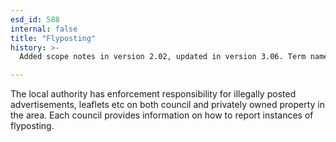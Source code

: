 ```yaml
---
esd_id: 588
internal: false
title: "Flyposting"
history: >-
  Added scope notes in version 2.02, updated in version 3.06. Term name changed from 'Flyposting' to 'Vandalism - flyposting - reporting and removal' in version 3.00. Name changed to 'Flyposting' in version 4.00.

---
```


The local authority has enforcement responsibility for illegally posted advertisements, leaflets etc on both council and privately owned property in the area. Each council provides information on how to report instances of flyposting.

